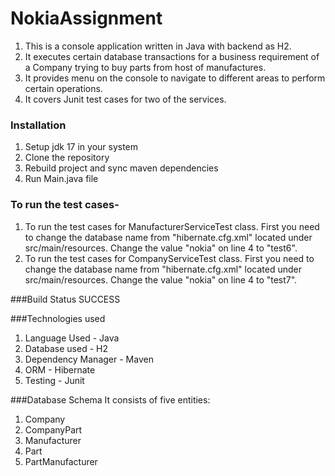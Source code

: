 # NokiaAssignment



1. This is a console application written in Java with backend as H2.
2. It executes certain database transactions for a business requirement of a Company trying to buy parts from host of manufactures.
3. It provides menu on the console to navigate to different areas to perform certain operations.
4. It covers Junit test cases for two of the services.

### Installation
1. Setup jdk 17 in your system
2. Clone the repository
3. Rebuild project and sync maven dependencies
4. Run Main.java file

### To run the test cases- 
1. To run the test cases for ManufacturerServiceTest class. First you need to change the database name from "hibernate.cfg.xml" located under src/main/resources. Change the value "nokia" on line 4 to "test6".
2. To run the test cases for CompanyServiceTest class. First you need to change the database name from "hibernate.cfg.xml" located under src/main/resources. Change the value "nokia" on line 4 to "test7".


###Build Status
SUCCESS


###Technologies used
1. Language Used - Java
2. Database used - H2
3. Dependency Manager - Maven
4. ORM - Hibernate
5. Testing - Junit


###Database Schema
It consists of five entities:
1. Company
2. CompanyPart
3. Manufacturer
4. Part 
5. PartManufacturer

